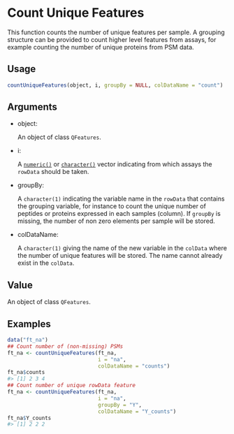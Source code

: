 # Count Unique Features

This function counts the number of unique features per sample. A
grouping structure can be provided to count higher level features from
assays, for example counting the number of unique proteins from PSM
data.

## Usage

``` r
countUniqueFeatures(object, i, groupBy = NULL, colDataName = "count")
```

## Arguments

- object:

  An object of class `QFeatures`.

- i:

  A [`numeric()`](https://rdrr.io/r/base/numeric.html) or
  [`character()`](https://rdrr.io/r/base/character.html) vector
  indicating from which assays the `rowData` should be taken.

- groupBy:

  A `character(1)` indicating the variable name in the `rowData` that
  contains the grouping variable, for instance to count the unique
  number of peptides or proteins expressed in each samples (column). If
  `groupBy` is missing, the number of non zero elements per sample will
  be stored.

- colDataName:

  A `character(1)` giving the name of the new variable in the `colData`
  where the number of unique features will be stored. The name cannot
  already exist in the `colData`.

## Value

An object of class `QFeatures`.

## Examples

``` r
data("ft_na")
## Count number of (non-missing) PSMs
ft_na <- countUniqueFeatures(ft_na,
                             i = "na",
                             colDataName = "counts")
ft_na$counts
#> [1] 2 3 4
## Count number of unique rowData feature
ft_na <- countUniqueFeatures(ft_na,
                             i = "na",
                             groupBy = "Y",
                             colDataName = "Y_counts")
ft_na$Y_counts
#> [1] 2 2 2
```
